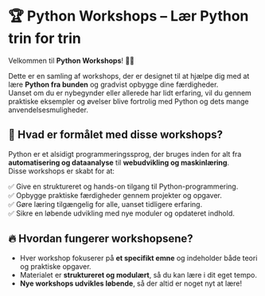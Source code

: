 # 🏆 Python Workshops – Lær Python trin for trin  

Velkommen til **Python Workshops**! 🐍🚀  

Dette er en samling af workshops, der er designet til at hjælpe dig med at lære **Python fra bunden** og gradvist opbygge dine færdigheder.  
Uanset om du er nybegynder eller allerede har lidt erfaring, vil du gennem praktiske eksempler og øvelser blive fortrolig med Python og dets mange anvendelsesmuligheder.  

## 🎯 **Hvad er formålet med disse workshops?**  
Python er et alsidigt programmeringssprog, der bruges inden for alt fra **automatisering og dataanalyse** til **webudvikling og maskinlæring**.  
Disse workshops er skabt for at:  

✅ Give en struktureret og hands-on tilgang til Python-programmering.  
✅ Opbygge praktiske færdigheder gennem projekter og opgaver.  
✅ Gøre læring tilgængelig for alle, uanset tidligere erfaring.  
✅ Sikre en løbende udvikling med nye moduler og opdateret indhold.  

## 🔥 **Hvordan fungerer workshopsene?**  
- Hver workshop fokuserer på **et specifikt emne** og indeholder både teori og praktiske opgaver.  
- Materialet er **struktureret og modulært**, så du kan lære i dit eget tempo.  
- **Nye workshops udvikles løbende**, så der altid er noget nyt at lære! 
